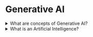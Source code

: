 # Generative AI

<details>
  <summary>What are concepts of Generative AI?</summary>

- **Deep learning(DL)** - a type of ML(machine learning) that involves trainign artificial networks;
- **Machine learning(ML)** - a branch of AI that teaches computers to recognize patterns through data and algorithms;
- **Artificial Intelligence(AI)** - a concept referring to a computer's capability to learn and make decisions in a human-like manner.

</details>

<details>
  <summary>What is an Artificial Intelligence?</summary>

AI is a science that helps computers and machines act “smart,” think like humans, and complete tasks on their own. Its main goal is to create systems that understand the world, adapt to changes, and interact well with people. AI aims to boost our abilities, increase efficiency, and transform our lives by learning, reasoning, solving problems, and making decisions.

</details>
